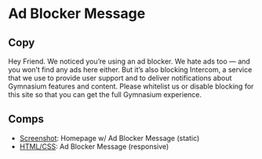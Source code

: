 # Ad Blocker Message

## Copy

Hey Friend. We noticed you’re using an ad blocker. We hate ads too — and you won’t find any ads here either. But it’s also blocking Intercom, a service that we use to provide user support and to deliver notifications about Gymnasium features and content. Please whitelist us or disable blocking for this site so that you can get the full Gymnasium experience.

## Comps

- [Screenshot](img/ab-msg-comp.png): Homepage w/ Ad Blocker Message (static)
- [HTML/CSS](https://jgagne.github.io/gym-enhancements/ab-msg/ab-msg-comp/index.html): Ad Blocker Message (responsive)
